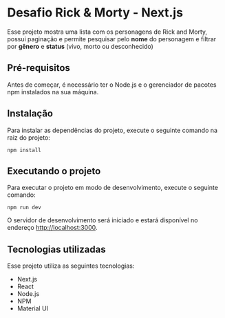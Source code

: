 # Desafio Rick & Morty - Next.js

Esse projeto mostra uma lista com os personagens de Rick and Morty, possui paginação e permite pesquisar pelo **nome** do personagem e filtrar por **gênero** e **status** (vivo, morto ou desconhecido)


## Pré-requisitos

Antes de começar, é necessário ter o Node.js e o gerenciador de pacotes npm instalados na sua máquina.

## Instalação

Para instalar as dependências do projeto, execute o seguinte comando na raiz do projeto:

    npm install

## Executando o projeto

Para executar o projeto em modo de desenvolvimento, execute o seguinte comando:

    npm run dev

O servidor de desenvolvimento será iniciado e estará disponível no endereço [http://localhost:3000](http://localhost:3000/).

## Tecnologias utilizadas
Esse projeto utiliza as seguintes tecnologias:
-   Next.js
-   React
-   Node.js
-   NPM
- Material UI